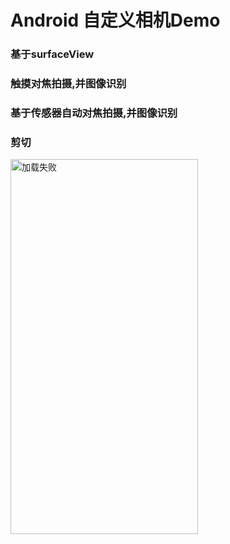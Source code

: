 # Android 自定义相机Demo
### 基于surfaceView
### 触摸对焦拍摄,并图像识别
### 基于传感器自动对焦拍摄,并图像识别
### 剪切

<img src="https://github.com/Zhouyulin1220/CamreaModel/blob/master/image/bitmap.jpg" width="300" height="600" alt="加载失败"/>
